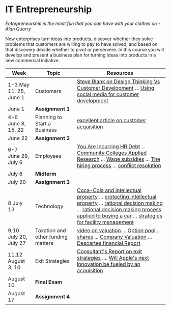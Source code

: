 IT Entrepreneurship
===================

*Entrepreneurship is the most fun that you can have with your clothes on - Alan Quarry*

New enterprises turn ideas into products, discover whether they solve problems that customers are willing to pay to have solved, and based on that discovery decide whether to pivot or perservere. In this course you will develop and present a business plan for turning ideas into products in a new commercial initiative.

|Week|Topic|Resources
|-|-|-|
|1-3 May 11, 25, June 1|Customers|[Steve Blank on Design Thinking Vs Customer Development](http://steveblank.com/2014/07/30/driving-corporate-innovation-design-thinking-customer-development/) ... [Using social media for customer development](https://open.bufferapp.com/customer-development-interviews-using-twitter/)|
|June 1|**Assignment 1**||
|4-6 June 8, 15, 22|Planning to Start a Business|[excellent article on customer acquisition](http://www.forentrepreneurs.com/startup-killer/)|
|June 22|**Assignment 2**||
|6-7 June 29, July 6|Employees|[You Are Incurring HR Debt](http://robertlaing.com/2015/01/27/you-are-incurring-hr-debt/) ... [Community Colleges Applied Research](http://www.collegesontario.org/policy-positions/position-papers/CO_APPLIED_RESEARCH_INNOVATION.pdf) ... [Wage subsidies](http://www.canadabusiness.ca/eng/page/2739/) ... [The hiring process](http://study.com/academy/lesson/the-hiring-process-types-of-recruiting-strategies.html) ... [conflict resolution](http://www.businessknowhow.com/manage/resolveconflict.htm)|
|July 6|**Midterm**|
|July 20|**Assignment 3**||
|8 July 13|Technology|[Coca-Cola and intellectual property](http://zvulony.ca/2010/articles/intellectual-property-law/understanding-intellectual-property-law/) ... [protecting intellectual property](http://ubiquity.acm.org/article.cfm?id=1008537) ... [rational decision making](http://2012books.lardbucket.org/books/strategic-management-evaluation-and-execution/s14-03-understanding-thought-patterns.html) ... [rational decision making process applied to buying a car](http://catalog.flatworldknowledge.com/bookhub/5?e=carpenter-ch11_s01) ... [strategies for facility management](http://www.facilities.ac.uk/j/free-cpd/154-strategies-for-facilities-management) |
|9,10 July 20, July 27|Taxation and other funding matters|[video on valuation](https://www.youtube.com/watch?v=1aKcOH8acIM) ... [Option pool](http://venturehacks.com/articles/option-pool-shuffle) ... [shares](http://www.lsuc.on.ca/For-Lawyers/Manage-Your-Practice/Practice-Area/Business-Law/How-to-Structure-the-Share-Provisions-of-a-Corporation/) ... [Company Valuation](http://vtknowledgeworks.com/sites/all/themes/vtknowledgeworks/files/Valuation_Models_for_Pre-Revenue_Companies.pdf) ... [Descartes financial Report](https://www.descartes.com/content/financial/reports/fy2014_q4_1.pdf)|
|11,12 August 3, 10|Exit Strategies|[Consultant's Report on exit strategies](http://www.pwc.com/en_US/us/advisory/business-strategy-consulting/assets/acquiring-innovation.pdf) .... [Will Apple's next innovation be fueled by an acquisition](http://www.pcmag.com/article2/0,2817,2426070,00.asp)|
|August 10|**Final Exam**||
|August 17|**Assignment 4**||

